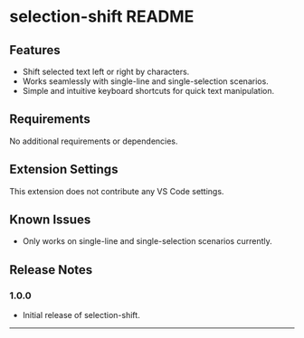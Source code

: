 # selection-shift README

## Features
* Shift selected text left or right by characters.
* Works seamlessly with single-line and single-selection scenarios.
* Simple and intuitive keyboard shortcuts for quick text manipulation.

## Requirements
No additional requirements or dependencies.

## Extension Settings
This extension does not contribute any VS Code settings.

## Known Issues
* Only works on single-line and single-selection scenarios currently.

## Release Notes

### 1.0.0
* Initial release of selection-shift.

---
